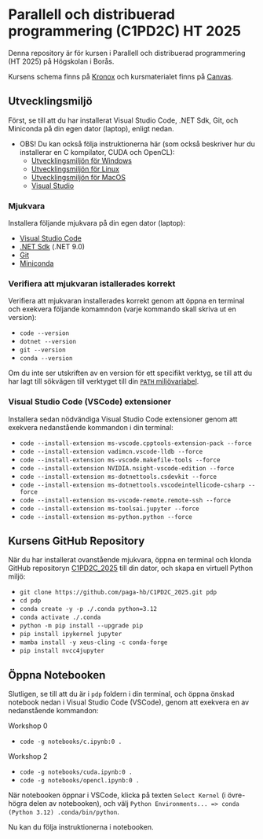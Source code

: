 # Parallell och distribuerad programmering (C1PD2C) HT 2025

Denna repository är för kursen i Parallell och distribuerad programmering (HT 2025) på Högskolan i Borås.

Kursens schema finns på [Kronox](https://schema.hb.se/setup/jsp/Schema.jsp?startDatum=2025-09-01&intervallTyp=a&intervallAntal=1&sprak=SV&sokMedAND=true&forklaringar=true&resurser=k.C1PD2C-20252-I25H5-) och kursmaterialet finns på [Canvas](https://hb.instructure.com/courses/10012).

## Utvecklingsmiljö

Först, se till att du har installerat Visual Studio Code, .NET Sdk, Git, och Miniconda på din egen dator (laptop), enligt nedan.
- OBS! Du kan också följa instruktionerna här (som också beskriver hur du installerar en C kompilator, CUDA och OpenCL):
  - [Utvecklingsmiljön för Windows](https://paga-hb.github.io/C1PD2C_2025/win.html)
  - [Utvecklingsmiljön för Linux](https://paga-hb.github.io/C1PD2C_2025/linux.html)
  - [Utvecklingsmiljön för MacOS](https://paga-hb.github.io/C1PD2C_2025/mac.html)
  - [Visual Studio](https://paga-hb.github.io/C1PD2C_2025/vs.html)

### Mjukvara

Installera följande mjukvara på din egen dator (laptop):

- [Visual Studio Code](https://code.visualstudio.com)
- [.NET Sdk](https://dotnet.microsoft.com/en-us/download) (.NET 9.0)
- [Git](https://git-scm.com/downloads)
- [Miniconda](https://docs.anaconda.com/miniconda/install/#quick-command-line-install)
 
### Verifiera att mjukvaran istallerades korrekt

Verifiera att mjukvaran installerades korrekt genom att öppna en terminal och exekvera följande komamndon (varje kommando skall skriva ut en version):

- `code --version`
- `dotnet --version`
- `git --version`
- `conda --version`

Om du inte ser utskriften av en version för ett specifikt verktyg, se till att du har lagt till sökvägen till verktyget till din [`PATH` miljövariabel](https://gist.github.com/nex3/c395b2f8fd4b02068be37c961301caa7).

### Visual Studio Code (VSCode) extensioner

Installera sedan nödvändiga Visual Studio Code extensioner genom att exekvera nedanstående kommandon i din terminal:

- `code --install-extension ms-vscode.cpptools-extension-pack --force`
- `code --install-extension vadimcn.vscode-lldb --force`
- `code --install-extension ms-vscode.makefile-tools --force`
- `code --install-extension NVIDIA.nsight-vscode-edition --force`
- `code --install-extension ms-dotnettools.csdevkit --force`
- `code --install-extension ms-dotnettools.vscodeintellicode-csharp --force`
- `code --install-extension ms-vscode-remote.remote-ssh --force`
- `code --install-extension ms-toolsai.jupyter --force`
- `code --install-extension ms-python.python --force`

## Kursens GitHub Repository

När du har installerat ovanstående mjukvara, öppna en terminal och klonda GitHub repositoryn [C1PD2C_2025](https://github.com/paga-hb/C1PD2C_2025) till din dator, och skapa en virtuell Python miljö:

- `git clone https://github.com/paga-hb/C1PD2C_2025.git pdp`
- `cd pdp`
- `conda create -y -p ./.conda python=3.12`
- `conda activate ./.conda`
- `python -m pip install --upgrade pip`
- `pip install ipykernel jupyter`
- `mamba install -y xeus-cling -c conda-forge`
- `pip install nvcc4jupyter`

## Öppna Notebooken

Slutligen, se till att du är i `pdp` foldern i din terminal, och öppna önskad notebook nedan i Visual Studio Code (VSCode), genom att exekvera en av nedanstående kommandon:

Workshop 0
- `code -g notebooks/c.ipynb:0 .`

Workshop 2
- `code -g notebooks/cuda.ipynb:0 .`
- `code -g notebooks/opencl.ipynb:0 .`

När notebooken öppnar i VSCode, klicka på texten `Select Kernel` (i övre-högra delen av notebooken), och välj `Python Environments... => conda (Python 3.12) .conda/bin/python`.

Nu kan du följa instruktionerna i notebooken.

